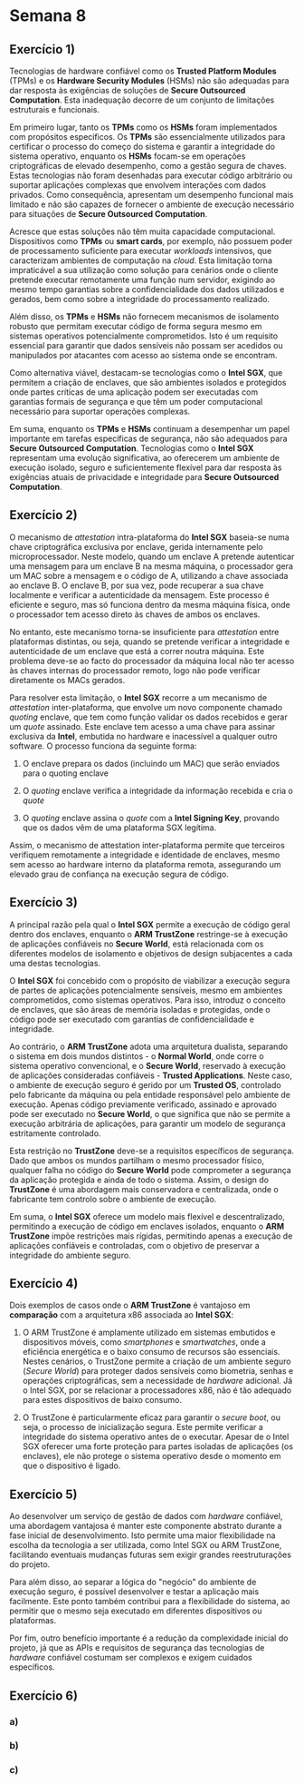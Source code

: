 # Semana 8

## Exercício 1)

Tecnologias de hardware confiável como os **Trusted Platform Modules** (TPMs) e os **Hardware Security Modules** (HSMs) não são adequadas para dar resposta às exigências de soluções de **Secure Outsourced Computation**. Esta inadequação decorre de um conjunto de limitações estruturais e funcionais.

Em primeiro lugar, tanto os **TPMs** como os **HSMs** foram implementados com propósitos específicos. Os **TPMs** são essencialmente utilizados para certificar o processo do começo do sistema e garantir a integridade do sistema operativo, enquanto os **HSMs** focam-se em operações criptográficas de elevado desempenho, como a gestão segura de chaves. Estas tecnologias não foram desenhadas para executar código arbitrário ou suportar aplicações complexas que envolvem interações com dados privados. Como consequência, apresentam um desempenho funcional mais limitado e não são capazes de fornecer o ambiente de execução necessário para situações de **Secure Outsourced Computation**.

Acresce que estas soluções não têm muita capacidade computacional. Dispositivos como **TPMs** ou **smart cards**, por exemplo, não possuem poder de processamento suficiente para executar *workloads* intensivos, que caracterizam ambientes de computação na *cloud*. Esta limitação torna impraticável a sua utilização como solução para cenários onde o cliente pretende executar remotamente uma função num servidor, exigindo ao mesmo tempo garantias sobre a confidencialidade dos dados utilizados e gerados, bem como sobre a integridade do processamento realizado.

Além disso, os **TPMs** e **HSMs** não fornecem mecanismos de isolamento robusto que permitam executar código de forma segura mesmo em sistemas operativos potencialmente comprometidos. Isto é um requisito essencial para garantir que dados sensíveis não possam ser acedidos ou manipulados por atacantes com acesso ao sistema onde se encontram.

Como alternativa viável, destacam-se tecnologias como o **Intel SGX**, que permitem a criação de enclaves, que são ambientes isolados e protegidos onde partes críticas de uma aplicação podem ser executadas com garantias formais de segurança e que têm um poder computacional necessário para suportar operações complexas.

Em suma, enquanto os **TPMs** e **HSMs** continuam a desempenhar um papel importante em tarefas específicas de segurança, não são adequados para **Secure Outsourced Computation**. Tecnologias como o **Intel SGX** representam uma evolução significativa, ao oferecerem um ambiente de execução isolado, seguro e suficientemente flexível para dar resposta às exigências atuais de privacidade e integridade para **Secure Outsourced Computation**.

## Exercício 2)

O mecanismo de *attestation* intra-plataforma do **Intel SGX** baseia-se numa chave criptográfica exclusiva por enclave, gerida internamente pelo microprocessador. Neste modelo, quando um enclave A pretende autenticar uma mensagem para um enclave B na mesma máquina, o processador gera um MAC sobre a mensagem e o código de A, utilizando a chave associada ao enclave B. O enclave B, por sua vez, pode recuperar a sua chave localmente e verificar a autenticidade da mensagem. Este processo é eficiente e seguro, mas só funciona dentro da mesma máquina física, onde o processador tem acesso direto às chaves de ambos os enclaves.

No entanto, este mecanismo torna-se insuficiente para *attestation* entre plataformas distintas, ou seja, quando se pretende verificar a integridade e autenticidade de um enclave que está a correr noutra máquina. Este problema deve-se ao facto do processador da máquina local não ter acesso às chaves internas do processador remoto, logo não pode verificar diretamente os MACs gerados.

Para resolver esta limitação, o **Intel SGX** recorre a um mecanismo de *attestation* inter-plataforma, que envolve um novo componente chamado *quoting* enclave, que tem como função validar os dados recebidos e gerar um *quote* assinado. Este enclave tem acesso a uma chave para assinar exclusiva da **Intel**, embutida no hardware e inacessível a qualquer outro software. O processo funciona da seguinte forma:

1. O enclave prepara os dados (incluindo um MAC) que serão enviados para o quoting enclave

2. O *quoting* enclave verifica a integridade da informação recebida e cria o *quote*

3. O *quoting* enclave assina o *quote* com a **Intel Signing Key**, provando que os dados vêm de uma plataforma SGX legítima.

Assim, o mecanismo de attestation inter-plataforma permite que terceiros verifiquem remotamente a integridade e identidade de enclaves, mesmo sem acesso ao hardware interno da plataforma remota, assegurando um elevado grau de confiança na execução segura de código.

## Exercício 3)

A principal razão pela qual o **Intel SGX** permite a execução de código geral dentro dos enclaves, enquanto o **ARM TrustZone** restringe-se à execução de aplicações confiáveis no **Secure World**, está relacionada com os diferentes modelos de isolamento e objetivos de design subjacentes a cada uma destas tecnologias.

O **Intel SGX** foi concebido com o propósito de viabilizar a execução segura de partes de aplicações potencialmente sensíveis, mesmo em ambientes comprometidos, como sistemas operativos. Para isso, introduz o conceito de enclaves, que são áreas de memória isoladas e protegidas, onde o código pode ser executado com garantias de confidencialidade e integridade.

Ao contrário, o **ARM TrustZone** adota uma arquitetura dualista, separando o sistema em dois mundos distintos - o **Normal World**, onde corre o sistema operativo convencional, e o **Secure World**, reservado à execução de aplicações consideradas confiáveis - **Trusted Applications**. Neste caso, o ambiente de execução seguro é gerido por um **Trusted OS**, controlado pelo fabricante da máquina ou pela entidade responsável pelo ambiente de execução. Apenas código previamente verificado, assinado e aprovado pode ser executado no **Secure World**, o que significa que não se permite a execução arbitrária de aplicações, para garantir um modelo de segurança estritamente controlado.

Esta restrição no **TrustZone** deve-se a requisitos específicos de segurança. Dado que ambos os mundos partilham o mesmo processador físico, qualquer falha no código do **Secure World** pode comprometer a segurança da aplicação protegida e ainda de todo o sistema. Assim, o design do **TrustZone** é uma abordagem mais conservadora e centralizada, onde o fabricante tem controlo sobre o ambiente de execução.

Em suma, o **Intel SGX** oferece um modelo mais flexível e descentralizado, permitindo a execução de código em enclaves isolados, enquanto o **ARM TrustZone** impõe restrições mais rígidas, permitindo apenas a execução de aplicações confiáveis e controladas, com o objetivo de preservar a integridade do ambiente seguro.

## Exercício 4)

Dois exemplos de casos onde o **ARM TrustZone** é vantajoso em **comparação** com a arquitetura x86 associada ao **Intel SGX**:

1. O ARM TrustZone é amplamente utilizado em sistemas embutidos e dispositivos móveis, como *smartphones* e *smartwatches*, onde a eficiência energética e o baixo consumo de recursos são essenciais. Nestes cenários, o TrustZone permite a criação de um ambiente seguro (*Secure World*) para proteger dados sensíveis como biometria, senhas e operações criptográficas, sem a necessidade de *hardware* adicional. Já o Intel SGX, por se relacionar a processadores x86, não é tão adequado para estes dispositivos de baixo consumo. 

2. O TrustZone é particularmente eficaz para garantir o *secure boot*, ou seja, o processo de inicialização segura. Este permite verificar a integridade do sistema operativo antes de o  executar. Apesar de o Intel SGX oferecer uma forte proteção para partes isoladas de aplicações (os enclaves), ele não protege o sistema operativo desde o momento em que o dispositivo é ligado.

## Exercício 5)

Ao desenvolver um serviço de gestão de dados com *hardware* confiável, uma abordagem vantajosa é manter este componente abstrato durante a fase inicial de desenvolvimento. Isto permite uma maior flexibilidade na escolha da tecnologia a ser utilizada, como Intel SGX ou ARM TrustZone, facilitando eventuais mudanças futuras sem exigir grandes reestruturações do projeto. 

Para além disso, ao separar a lógica do "negócio" do ambiente de execução seguro, é possível desenvolver e testar a aplicação mais facilmente. Este ponto também contribui para a flexibilidade do sistema, ao permitir que o mesmo seja executado em diferentes dispositivos ou plataformas. 

Por fim, outro benefício importante é a redução da complexidade inicial do projeto, já que as APIs e requisitos de segurança das tecnologias de *hardware* confiável costumam ser complexos e exigem cuidados específicos. 

## Exercício 6)

### a)

### b)

### c)